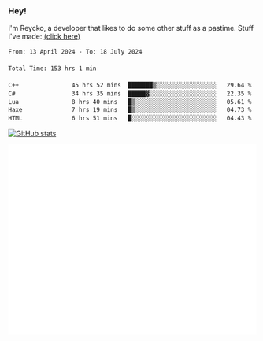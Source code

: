 ### Hey!
I'm Reycko, a developer that likes to do some other stuff as a pastime.
Stuff I've made: [(click here)](https://pastebin.com/raw/QiNpEYja)

<!--START_SECTION:wakasection-->

```txt
From: 13 April 2024 - To: 18 July 2024

Total Time: 153 hrs 1 min

C++               45 hrs 52 mins  ███████▒░░░░░░░░░░░░░░░░░   29.64 %
C#                34 hrs 35 mins  █████▓░░░░░░░░░░░░░░░░░░░   22.35 %
Lua               8 hrs 40 mins   █▒░░░░░░░░░░░░░░░░░░░░░░░   05.61 %
Haxe              7 hrs 19 mins   █▒░░░░░░░░░░░░░░░░░░░░░░░   04.73 %
HTML              6 hrs 51 mins   █░░░░░░░░░░░░░░░░░░░░░░░░   04.43 %
```

<!--END_SECTION:wakasection-->

[![GitHub stats](https://github-readme-stats.vercel.app/api?username=Reycko&show_icons=true&theme=dark&hide_title=true&count_private=true)](https://github.com/anuraghazra/github-readme-stats)

![Metrics](/github-metrics.svg)
